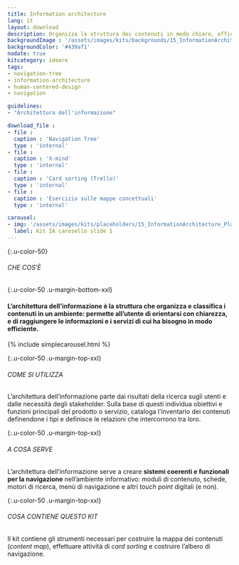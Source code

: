 ```yaml
---
title: Information architecture
lang: it
layout: download
description: Organizza la struttura dei contenuti in modo chiaro, efficace e coerente
backgroundImage : '/assets/images/kits/backgrounds/15_InformationArchitecture_Background.png'
backgroundColor: '#439af1'
nodate: true
kitcategory: ideare
tags:
- navigation-tree
- information-architecture
- human-centered-design
- navigation

guidelines:
- "Architettura dell'informazione"

download_file :
- file :
  caption : 'Navigation Tree'
  type : 'internal'
- file :
  caption : 'X-mind'
  type : 'internal'
- file :
  caption : 'Card sorting (Trello)'
  type : 'internal'
- file :
  caption : 'Esercizio sulle mappe concettuali'
  type : 'internal'

carousel:
- img: '/assets/images/kits/placeholders/15_InformationArchitecture_Placeholder.png'
  label: Kit IA carosello slide 1
---
```


{:.u-color-50}
###### CHE COS’È

{:.u-color-50 .u-margin-bottom-xxl}
#### L’architettura dell’informazione è la struttura che **organizza e classifica i contenuti** in un ambiente: permette all’utente di orientarsi con chiarezza, e di raggiungere le informazioni e i servizi di cui ha bisogno in modo efficiente.

{% include simplecarousel.html  %}

{:.u-color-50 .u-margin-top-xxl}
###### COME SI UTILIZZA
L’architettura dell’informazione parte dai risultati della ricerca sugli utenti e dalle necessità degli stakeholder. Sulla base di questi individua obiettivi e funzioni principali del prodotto o servizio, cataloga l’inventario dei contenuti definendone i tipi e definisce le relazioni che intercorrono tra loro.



{:.u-color-50 .u-margin-top-xxl}
###### A COSA SERVE
L’architettura dell’informazione serve a creare **sistemi coerenti e funzionali per la navigazione** nell’ambiente informativo: moduli di contenuto, schede, motori di ricerca, menù di navigazione e altri *touch point* digitali (e non).

{:.u-color-50 .u-margin-top-xxl}
###### COSA CONTIENE QUESTO KIT
Il kit contiene gli strumenti necessari per costruire la mappa dei contenuti (*content map*), effettuare attività di *card sorting* e costruire l’albero di navigazione.
